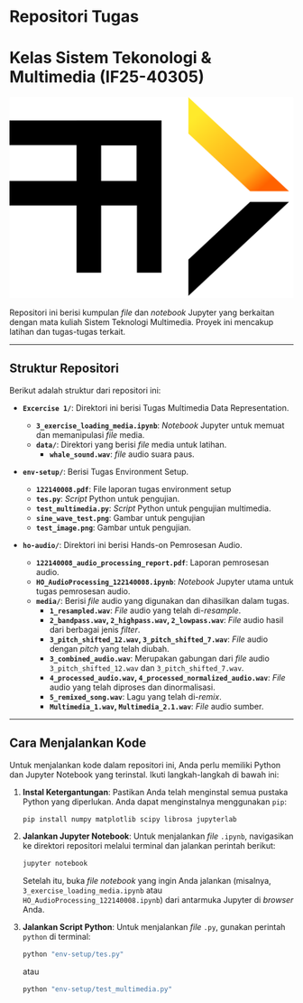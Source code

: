 # Repositori Tugas
# Kelas Sistem Tekonologi & Multimedia (IF25-40305)

![Logo Multimedia](logo/IF4021_logo.png)

Repositori ini berisi kumpulan *file* dan *notebook* Jupyter yang berkaitan dengan mata kuliah Sistem Teknologi Multimedia. Proyek ini mencakup latihan dan tugas-tugas terkait.

---

## Struktur Repositori

Berikut adalah struktur dari repositori ini:

* **`Excercise 1/`**: Direktori ini berisi Tugas Multimedia Data Representation.
    * **`3_exercise_loading_media.ipynb`**: *Notebook* Jupyter untuk memuat dan memanipulasi *file* media.
    * **`data/`**: Direktori yang berisi *file* media untuk latihan.
        * **`whale_sound.wav`**: *file* audio suara paus.

* **`env-setup/`**: Berisi Tugas Environment Setup.
    * **`122140008.pdf`**: File laporan tugas environment setup
    * **`tes.py`**: *Script* Python untuk pengujian.
    * **`test_multimedia.py`**: *Script* Python untuk pengujian multimedia.
    * **`sine_wave_test.png`**: Gambar untuk pengujian
    * **`test_image.png`**: Gambar untuk pengujian.

* **`ho-audio/`**: Direktori ini berisi Hands-on Pemrosesan Audio.
    * **`122140008_audio_processing_report.pdf`**: Laporan pemrosesan audio.
    * **`HO_AudioProcessing_122140008.ipynb`**: *Notebook* Jupyter utama untuk tugas pemrosesan audio.
    * **`media/`**: Berisi *file* audio yang digunakan dan dihasilkan dalam tugas.
        * **`1_resampled.wav`**: *File* audio yang telah di-*resample*.
        * **`2_bandpass.wav`, `2_highpass.wav`, `2_lowpass.wav`**: *File* audio hasil dari berbagai jenis *filter*.
        * **`3_pitch_shifted_12.wav`, `3_pitch_shifted_7.wav`**: *File* audio dengan *pitch* yang telah diubah.
        * **`3_combined_audio.wav`**: Merupakan gabungan dari *file* audio `3_pitch_shifted_12.wav` dan  `3_pitch_shifted_7.wav`.
        * **`4_processed_audio.wav`, `4_processed_normalized_audio.wav`**: *File* audio yang telah diproses dan dinormalisasi.
        * **`5_remixed_song.wav`**: Lagu yang telah di-*remix*.
        * **`Multimedia_1.wav`, `Multimedia_2.1.wav`**: *File* audio sumber.

---

## Cara Menjalankan Kode

Untuk menjalankan kode dalam repositori ini, Anda perlu memiliki Python dan Jupyter Notebook yang terinstal. Ikuti langkah-langkah di bawah ini:

1.  **Instal Ketergantungan**: Pastikan Anda telah menginstal semua pustaka Python yang diperlukan. Anda dapat menginstalnya menggunakan `pip`:

    ```bash
    pip install numpy matplotlib scipy librosa jupyterlab
    ```

2.  **Jalankan Jupyter Notebook**: Untuk menjalankan *file* `.ipynb`, navigasikan ke direktori repositori melalui terminal dan jalankan perintah berikut:

    ```bash
    jupyter notebook
    ```

    Setelah itu, buka *file notebook* yang ingin Anda jalankan (misalnya, `3_exercise_loading_media.ipynb` atau `HO_AudioProcessing_122140008.ipynb`) dari antarmuka Jupyter di *browser* Anda.

3.  **Jalankan Script Python**: Untuk menjalankan *file* `.py`, gunakan perintah `python` di terminal:
    ```bash
    python "env-setup/tes.py"
    ```
    atau
    ```bash
    python "env-setup/test_multimedia.py"
    ```
